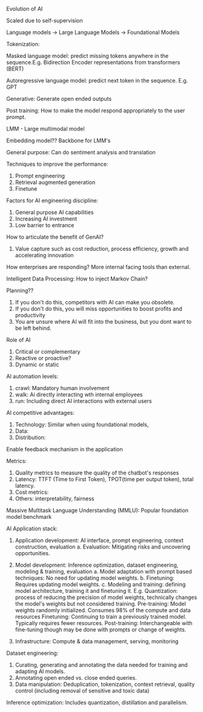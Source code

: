 
Evolution of AI

Scaled due to self-supervision

Language models -> Large Language Models -> Foundational Models

Tokenization: 

Masked language model: predict missing tokens anywhere in the sequence.E.g. Bidirection Encoder representations from transformers (BERT)

Autoregressive language model: predict next token in the sequence. E.g. GPT

Generative: Generate open ended outputs

Post training: How to make the model respond appropriately to the user prompt.

LMM - Large multimodal model

Embedding model?? Backbone for LMM's

General purpose: Can do sentiment analysis and translation

Techniques to improve the performance:
1. Prompt engineering
2. Retrieval augmented generation
3. Finetune

Factors for AI engineering discipline:
1. General purpose AI capabilities
2. Increasing AI investment
3. Low barrier to entrance

How to articulate the benefit of GenAI?
1. Value capture such as cost reduction, process efficiency, growth and accelerating innovation

How enterprises are responding? More internal facing tools than external.

Intelligent Data Processing: How to inject Markov Chain?

Planning??
1. If you don't do this, competitors with AI can make you obsolete.
2. If you don't do this, you will miss opportunities to boost profits and productivity
3. You are unsure where AI will fit into the business, but you dont want to be left behind.

Role of AI

1. Critical or complementary
2. Reactive or proactive?
3. Dynamic or static

AI automation levels:
1. crawl: Mandatory human involvement
2. walk: Ai directly interacting wth internal employees
3. run: Including direct AI interactions with external users

AI competitive advantages:
1. Technology: Similar when using foundational models,
2. Data: 
3. Distribution: 

Enable feedback mechanism in the application

Metrics:
1. Quality metrics to measure the quality of the chatbot's responses
2. Latency: TTFT (Time to First Token), TPOT(time per output token), total latency.
3. Cost metrics: 
4. Others: interpretability, fairness

Massive Multitask Language Understanding (MMLU): Popular foundation model benchmark

AI Application stack:
1. Application development: AI interface, prompt engineering, context construction, evaluation
    a. Evaluation: Mitigating risks and uncovering opportunities. 


2. Model development: Inference optimization, dataset engineering, modeling & training, evaluation
    a. Model adaptation with prompt based techniques: No need for updating model weights.
    b. Finetuning: Requires updating model weights.
    c. Modeling and training: defining model architecture, training it and finetuning it.
        E.g. Quantization: process of reducing the precision of model weights, technically changes the model's weights but not considered training.
        Pre-training: Model weights randomly initialized. Consumes 98% of the compute and data resources
        Finetuning: Continuing to train a previously trained model. Typically requires fewer resources.
        Post-training: Interchangeable with fine-tuning though may be done with prompts or change of weights.


3. Infrastructure: Compute & data management, serving, monitoring


Dataset engineering:
1. Curating, generating and annotating the data needed for training and adapting AI models.
2. Annotating open ended vs. close ended queries.
3. Data manipulation: Deduplication, tokenization, context retrieval, quality control (including removal of sensitive and toxic data)

Inference optimization: Includes quantization, distillation and parallelism.










